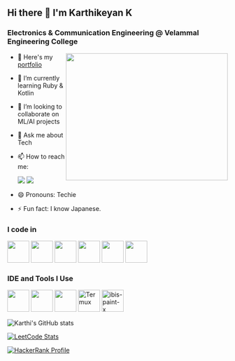 ## Hi there 👋 I'm Karthikeyan K

### Electronics & Communication Engineering @ Velammal Engineering College
<img align="right" width="370" height="290" src="https://i.pinimg.com/originals/47/f0/34/47f0342cec72b800463bf003eac1257e.gif">

- 🔭 Here's my [portfolio](https://.web.app/)                                                 
- 🌱 I’m currently learning Ruby & Kotlin 
- 👯 I’m looking to collaborate on ML/AI projects
- 💬 Ask me about Tech
- 📫 How to reach me:

  [<img src="https://img.shields.io/badge/Gmail-D14836?style=for-the-badge&logo=gmail&logoColor=white" />](mailto:Karthikeyan02116k@gmail.com)
  [<img src="https://img.shields.io/badge/Instagram-E4405F?style=for-the-badge&logo=instagram&logoColor=white" />](https://instagram.com/itz_karthi_k_)

- 😄 Pronouns: Techie
- ⚡ Fun fact: I know Japanese.

### I code in
<img height="50" width="50" src="https://img.icons8.com/color/48/000000/python.png" /> <img height="50" width="50" src="https://img.icons8.com/color/48/000000/java-coffee-cup-logo.png" /> <img height="50" width="50" src="https://img.icons8.com/color/48/000000/c-plus-plus-logo.png" /> <img height="50" width="50" src="https://img.icons8.com/color/48/000000/html-5.png" /> <img height="50" width="50" src="https://img.icons8.com/color/48/000000/css3.png" /> <img height="50" width="50" src="https://img.icons8.com/color/48/000000/javascript.png"/>

### IDE and Tools I Use
<img height="50" width="50" src="https://img.icons8.com/color/48/000000/visual-studio-code-2019.png"/> <img height="50" width="50" src="https://img.icons8.com/dusk/64/000000/anaconda.png"/> <img height="50" width="50" src="https://img.icons8.com/doodle/48/000000/canva.png"/> <img height="50" width="50" src="https://img.icons8.com/ios-filled/50/000000/console.png" alt="Termux" title="Termux"/> <img height="50" width="50" src="https://img.icons8.com/plasticine/100/ibis-paint-x.png" alt="ibis-paint-x" title="IbisPaint"/>

![Karthi's GitHub stats](https://github-readme-stats.vercel.app/api?username=karthi-keyank&theme=dark&show_icons=true&hide=issues,contribs)

[![LeetCode Stats](https://leetcard.jacoblin.cool/5ncMbbzMUz?theme=dark&font=Battambang)](https://leetcode.com/5ncMbbzMUz)

[![HackerRank Profile](https://img.shields.io/badge/HackerRank-2EC866?style=for-the-badge&logo=HackerRank&logoColor=white)](https://www.hackerrank.com/karthikeyan_K_)
